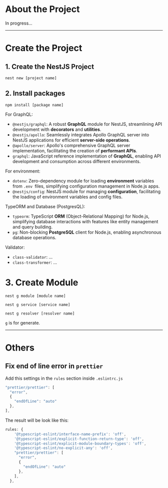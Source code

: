 # About the Project

In progress...

---

# Create the Project

## 1. Create the NestJS Project

```
nest new [project name]
```

## 2. Install packages

```
npm install [package name]
```

For GraphQL:

- `@nestjs/graphql`: A robust **GraphQL** module for NestJS, streamlining API
  development with **decorators** and **utilities**.
- `@nestjs/apollo`: Seamlessly integrates Apollo GraphQL server into NestJS
  applications for efficient **server-side operations**.
- `@apollo/server`: Apollo's comprehensive GraphQL server implementation,
  facilitating the creation of **performant APIs**.
- `graphql`: JavaScript reference implementation of **GraphQL**, enabling API
  development and consumption across different environments.

For environment:

- `dotenv`: Zero-dependency module for loading **environment** variables from
  `.env `files, simplifying configuration management in Node.js apps.
- `@nestjs/config`: NestJS module for managing **configuration**, facilitating
  the loading of environment variables and config files.

TypeORM and Database (PostgresQL):

- `typeorm`: TypeScript **ORM** (Object-Relational Mapping) for Node.js,
  simplifying database interactions with features like entity management and
  query building.
- `pg`: Non-blocking **PostgreSQL** client for Node.js, enabling asynchronous
  database operations.

Validator:

- `class-validator`: ...
- `class-transformer`: ...

# 3. Create Module

```
nest g module [module name]

nest g service [service name]

nest g resolver [resolver name]
```

`g` is for generate.

---

# Others

## Fix end of line error in `prettier`

Add this settings in the `rules` section inside `.eslintrc.js`

```js
"prettier/prettier": [
  "error",
  {
    "endOfLine": "auto"
  },
],
```

The result will be look like this:

```js
rules: {
    '@typescript-eslint/interface-name-prefix': 'off',
    '@typescript-eslint/explicit-function-return-type': 'off',
    '@typescript-eslint/explicit-module-boundary-types': 'off',
    '@typescript-eslint/no-explicit-any': 'off',
    "prettier/prettier": [
      "error",
      {
        "endOfLine": "auto"
      },
    ],
  },
```

